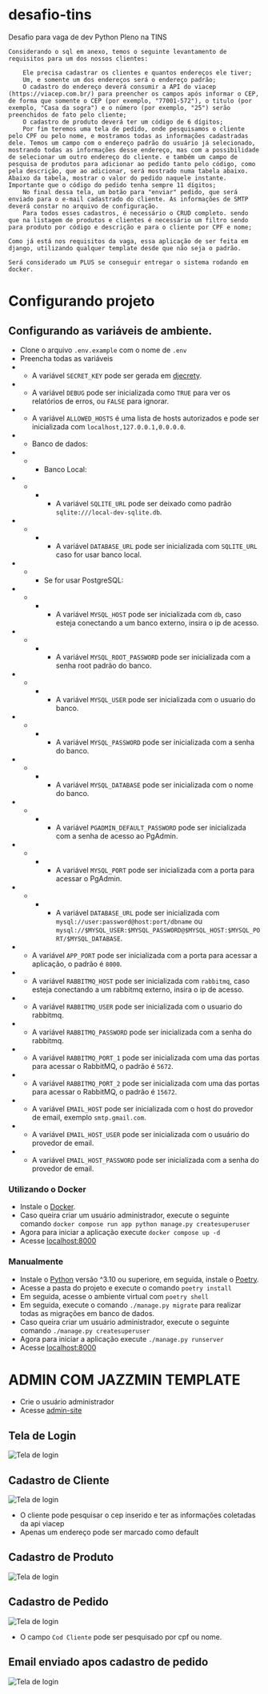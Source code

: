 # desafio-tins
Desafio para vaga de dev Python Pleno na TINS


```
Considerando o sql em anexo, temos o seguinte levantamento de requisitos para um dos nossos clientes:

    Ele precisa cadastrar os clientes e quantos endereços ele tiver;
    Um, e somente um dos endereços será o endereço padrão;
    O cadastro do endereço deverá consumir a API do viacep (https://viacep.com.br/) para preencher os campos após informar o CEP, de forma que somente o CEP (por exemplo, "77001-572"), o titulo (por exemplo, "Casa da sogra") e o número (por exemplo, "25") serão preenchidos de fato pelo cliente;
    O cadastro de produto deverá ter um código de 6 dígitos;
    Por fim teremos uma tela de pedido, onde pesquisamos o cliente pelo CPF ou pelo nome, e mostramos todas as informações cadastradas dele. Temos um campo com o endereço padrão do usuário já selecionado, mostrando todas as informações desse endereço, mas com a possibilidade de selecionar um outro endereço do cliente. e também um campo de pesquisa de produtos para adicionar ao pedido tanto pelo código, como pela descrição, que ao adicionar, será mostrado numa tabela abaixo. Abaixo da tabela, mostrar o valor do pedido naquele instante. Importante que o código do pedido tenha sempre 11 dígitos;
    No final dessa tela, um botão para "enviar" pedido, que será enviado para o e-mail cadastrado do cliente. As informações de SMTP deverá constar no arquivo de configuração.
    Para todos esses cadastros, é necessário o CRUD completo. sendo que na listagem de produtos e clientes é necessário um filtro sendo para produto por código e descrição e para o cliente por CPF e nome;

Como já está nos requisitos da vaga, essa aplicação de ser feita em django, utilizando qualquer template desde que não seja o padrão.

Será considerado um PLUS se conseguir entregar o sistema rodando em docker.

```

# Configurando projeto
## Configurando as variáveis de ambiente.
- Clone o arquivo ```.env.example``` com o nome de ```.env```
- Preencha todas as variáveis
- - A variável ```SECRET_KEY``` pode ser gerada em [djecrety](https://djecrety.ir/).
- - A variável ```DEBUG``` pode ser inicializada como ```TRUE``` para ver os relatórios de erros, ou ```FALSE``` para ignorar.
- - A variável ```ALLOWED_HOSTS``` é uma lista de hosts autorizados e pode ser inicializada com ``localhost,127.0.0.1,0.0.0.0``.
- - Banco de dados:
- - - Banco Local:
- - - - A variável ```SQLITE_URL``` pode ser deixado como padrão ```sqlite:///local-dev-sqlite.db```.
- - - - A variável ```DATABASE_URL``` pode ser inicializada com ```SQLITE_URL``` caso for usar banco local.
- - - Se for usar PostgreSQL:
- - - - A variável ```MYSQL_HOST``` pode ser inicializada com ```db```, caso esteja conectando a um banco externo, insira o ip de acesso.
- - - - A variável ```MYSQL_ROOT_PASSWORD``` pode ser inicializada com a senha root padrão do banco.
- - - - A variável ```MYSQL_USER``` pode ser inicializada com o usuario do banco.
- - - - A variável ```MYSQL_PASSWORD``` pode ser inicializada com a senha do banco.
- - - - A variável ```MYSQL_DATABASE``` pode ser inicializada com o nome do banco.
- - - - A variável ```PGADMIN_DEFAULT_PASSWORD``` pode ser inicializada com a senha de acesso ao PgAdmin.
- - - - A variável ```MYSQL_PORT``` pode ser inicializada com a porta para acessar o PgAdmin.
- - - - A variável ```DATABASE_URL``` pode ser inicializada com ```mysql://user:password@host:port/dbname``` ou ```mysql://$MYSQL_USER:$MYSQL_PASSWORD@$MYSQL_HOST:$MYSQL_PORT/$MYSQL_DATABASE```.
- - A variável ```APP_PORT``` pode ser inicializada com a porta para acessar a aplicação, o padrão é ```8000```.
- - A variável ```RABBITMQ_HOST``` pode ser inicializada com ```rabbitmq```, caso esteja conectando a um rabbitmq externo, insira o ip de acesso.
- - A variável ```RABBITMQ_USER``` pode ser inicializada com o usuario do rabbitmq.
- - A variável ```RABBITMQ_PASSWORD``` pode ser inicializada com a senha do rabbitmq.
- - A variável ```RABBITMQ_PORT_1``` pode ser inicializada com uma das portas para acessar o RabbitMQ, o padrão é ```5672```.
- - A variável ```RABBITMQ_PORT_2``` pode ser inicializada com uma das portas para acessar o RabbitMQ, o padrão é ```15672```.
- - A variável ```EMAIL_HOST``` pode ser inicializada com o host do provedor de email, exemplo ```smtp.gmail.com```.
- - A variável ```EMAIL_HOST_USER``` pode ser inicializada com o usuário do provedor de email.
- - A variável ```EMAIL_HOST_PASSWORD``` pode ser inicializada com a senha do provedor de email.


### Utilizando o Docker
- Instale o [Docker](https://www.docker.com/).
- Caso queira criar um usuário administrador, execute o seguinte comando ```docker compose run app python manage.py createsuperuser```
- Agora para iniciar a aplicação execute ```docker compose up -d```
- Acesse [localhost:8000](http://0.0.0.0:8000)


### Manualmente
- Instale o [Python](https://www.python.org/) versão ^3.10 ou superiore, em seguida, instale o [Poetry](https://python-poetry.org/).
- Acesse a pasta do projeto e execute o comando ```poetry install```
- Em seguida, acesse o ambiente virtual com ```poetry shell```
- Em seguida, execute o comando ```./manage.py migrate``` para realizar todas as migrações em banco de dados.
- Caso queira criar um usuário administrador, execute o seguinte comando ```./manage.py createsuperuser```
- Agora para iniciar a aplicação execute ```./manage.py runserver```
- Acesse [localhost:8000](http://127.0.0.1:8000)


# ADMIN COM JAZZMIN TEMPLATE
- Crie o usuário administrador
- Acesse [admin-site](0.0.0.0:8000/)

## Tela de Login
![Tela de login](docs/images/login.jpeg)
## Cadastro de Cliente
![Tela de login](docs/images/cadastro_cliente.jpeg)
- O cliente pode pesquisar o cep inserido e ter as informações coletadas da api viacep
- Apenas um endereço pode ser marcado como default
## Cadastro de Produto
![Tela de login](docs/images/cadastro_produto.jpeg)
## Cadastro de Pedido
![Tela de login](docs/images/cadastro_pedido.jpeg)
- O campo ``Cod Cliente`` pode ser pesquisado por cpf ou nome.
## Email enviado apos cadastro de pedido
![Tela de login](docs/images/email_pedido.jpeg)